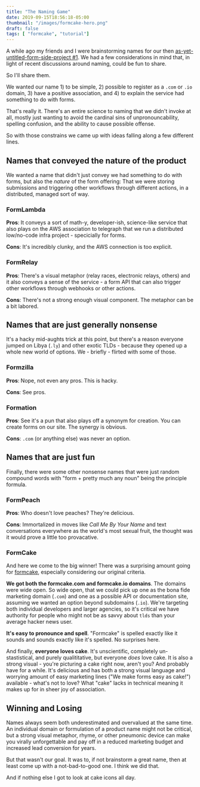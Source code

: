 ```yaml
---
title: "The Naming Game"
date: 2019-09-15T18:56:18-05:00
thumbnail: "/images/formcake-hero.png"
draft: false
tags: [ "formcake", "tutorial"]
---
```


A while ago my friends and I were brainstorming names for our then [as-yet-untitled-form-side-project #1](https://formcake.com). We had a few considerations in mind that, in light of recent discussions around naming, could be fun to share.

So I'll share them.

We wanted our name 1) to be simple, 2) possible to register as a `.com` or `.io` domain, 3) have a positive association, and 4) to explain the service had something to do with forms. 

That's really it. There's an entire science to naming that we didn't invoke at all, mostly just wanting to avoid the cardinal sins of unpronouncability, spelling confusion, and the ability to cause possible offense.

So with those constrains we came up with ideas falling along a few different lines.

## Names that conveyed the nature of the product
We wanted a name that didn't just convey we had something to do with forms, but also the *nature* of the form offering: That we were storing submissions and triggering other workflows through different actions, in a distributed, managed sort of way.

### FormLambda
**Pros**: It conveys a sort of math-y, developer-ish, science-like service that also plays on the AWS association to telegraph that we run a distributed low/no-code infra project - specicially for forms.

**Cons**: It's incredibly clunky, and the AWS connection is too explicit.

### FormRelay
**Pros**: There's a visual metaphor (relay races, electronic relays, others) and it also conveys a sense of the service - a form API that can also trigger other workflows through webhooks or other actions.

**Cons**: There's not a strong enough visual component. The metaphor can be a bit labored.

## Names that are just generally nonsense
It's a hacky mid-aughts trick at this point, but there's a reason everyone jumped on Libya (`.ly`) and other exotic TLDs - because they opened up a whole new world of options. We - briefly - flirted with some of those.

### Formzilla
**Pros**: Nope, not even any pros. This is hacky.

**Cons**: See pros.

### Formation
**Pros**: See it's a pun that also plays off a synonym for creation. You can create forms on our site. The synergy is obvious.

**Cons**: `.com` (or anything else) was never an option.

## Names that are just fun
Finally, there were some other nonsense names that were just random compound words with "form + pretty much any noun" being the principle formula.

### FormPeach 
**Pros**: Who doesn't love peaches? They're delicious.

**Cons**: Immortalized in moves like *Call Me By Your Name* and text conversations everywhere as the world's most sexual fruit, the thought was it would prove a little too provacative.

### FormCake
And here we come to the big winner! There was a surprising amount going for [formcake](formcake.com), especially considering our original criteria.

**We got both the formcake.com and formcake.io domains**. The domains were wide open. So wide open, that we could pick up one as the bona fide marketing domain (`.com`) and one as a possible API or documentation site, assuming we wanted an option beyond subdomains (`.io`). We're targeting both individual developers and larger agencies, so it's critical we have authority for people who might not be as savvy about `tlds` than your average hacker news user.

**It's easy to pronounce and spell**. "Formcake" is spelled exactly like it sounds and sounds exactly like it's spelled. No surprises here.

And finally, **everyone loves cake**. It's unscientific, completely un-stastistical, and purely qualititative, but everyone *does* love cake. It is also a strong visual - you're picturing a cake right now, aren't you? And probably have for a while. It's delicious and has both a strong visual language and worrying amount of easy marketing lines ("We make forms easy as cake!") available - what's not to love? What "cake" lacks in technical meaning it makes up for in sheer joy of association. 

## Winning and Losing
Names always seem both underestimated and overvalued at the same time. An individual domain or formulation of a product name might not be critical, but a strong visual metaphor, rhyme, or other pneumonic device can make you virally unforgettable and pay off in a reduced marketing budget and increased lead conversion for years.

But that wasn't our goal. It was to, if not brainstorm a great name, then at least come up with a not-bad-to-good one. I think we did that.

And if nothing else I got to look at cake icons all day.